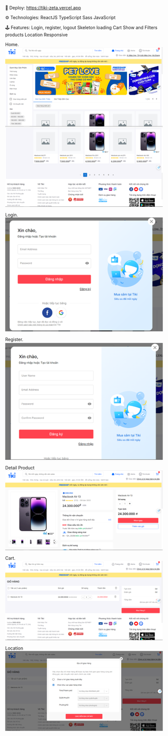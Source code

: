 🚀 Deploy: https://tiki-zeta.vercel.app

⚙️ Technologies:
ReactJS
TypeScript
Sass
JavaScript

🕹️ Features:
Login, register, logout
Skeleton loading
Cart
Show and Filters products
Location
Responsive

Home.
![Getting Started](./src/assets/image/Home1.png)
![Getting Started](./src/assets/image/Home2.png)

Login.
![Getting Started](./src/assets/image/LoginPage.png)

Register.
![Getting Started](./src/assets/image/Register.png)

Detail Product
![Getting Started](./src/assets/image/DetailPage.png)

Cart.
![Getting Started](./src/assets/image/CartPage.png)

Location
![Getting Started](./src/assets/image/LocationPage.png)

